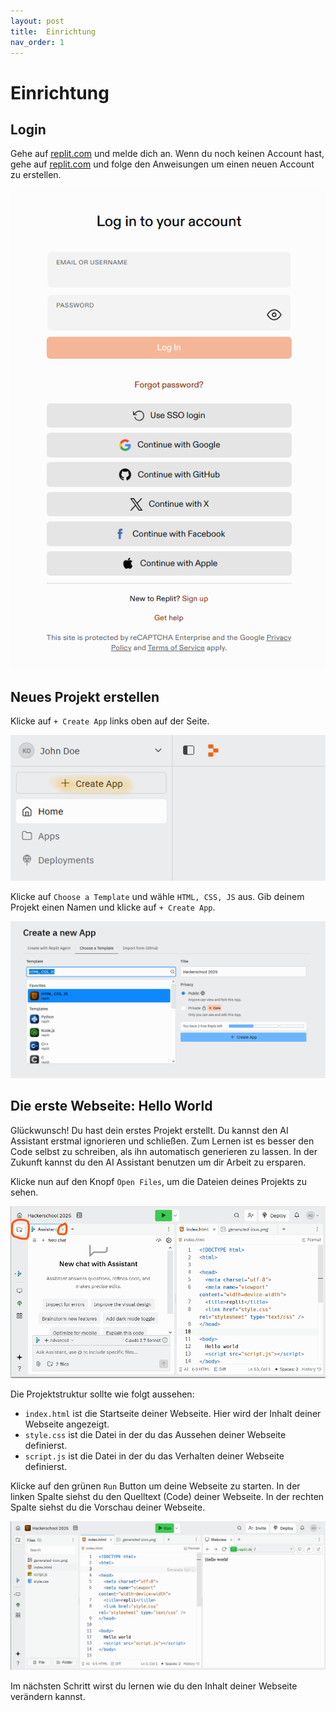 ```yaml
---
layout: post
title:  Einrichtung
nav_order: 1
---
```

# Einrichtung

## Login
Gehe auf [replit.com](https://replit.com/login) und melde dich an. Wenn du noch keinen Account hast, gehe auf [replit.com](https://replit.com/signup) und folge den Anweisungen um einen neuen Account zu erstellen.

![replit-login.png](/images/replit-login.png)

## Neues Projekt erstellen

Klicke auf `+ Create App` links oben auf der Seite. 

![replit-create-app.png](/images/replit-create-app.png)

Klicke auf `Choose a Template` und wähle `HTML, CSS, JS` aus. Gib deinem Projekt einen Namen und klicke auf `+ Create App`.

![replit-choose-template.png](/images/replit-choose-template.png)

## Die erste Webseite: Hello World

Glückwunsch! Du hast dein erstes Projekt erstellt. Du kannst den AI Assistant erstmal ignorieren und schließen. Zum Lernen ist es besser den Code selbst zu schreiben, als ihn automatisch generieren zu lassen. In der Zukunft kannst du den AI Assistant benutzen um dir Arbeit zu ersparen.

Klicke nun auf den Knopf `Open Files`, um die Dateien deines Projekts zu sehen.

![replit-view-after-project-creation.png](/images/replit-view-after-project-creation.png)

Die Projektstruktur sollte wie folgt aussehen:
- `index.html` ist die Startseite deiner Webseite. Hier wird der Inhalt deiner Webseite angezeigt.
- `style.css` ist die Datei in der du das Aussehen deiner Webseite definierst.
- `script.js` ist die Datei in der du das Verhalten deiner Webseite definierst.

Klicke auf den grünen `Run` Button um deine Webseite zu starten. In der linken Spalte siehst du den Quelltext (Code) deiner Webseite. In der rechten Spalte siehst du die Vorschau deiner Webseite.

![replit-hello-world.png](/images/replit-hello-world.png)

Im nächsten Schritt wirst du lernen wie du den Inhalt deiner Webseite verändern kannst.